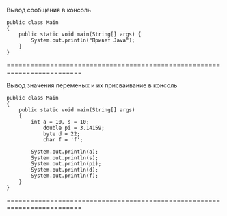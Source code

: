Вывод сообщения в консоль
```
public class Main
{
	public static void main(String[] args) {
		System.out.println("Привет Java");   
	}
}
```

=========================================================================

Вывод значения переменых и их присваивание в консоль

```
public class Main
{
	public static void main(String[] args)
	{
		int a = 10, s = 10;   
	        double pi = 3.14159;  
       		byte d = 22;          
        	char f = 'f';

	    System.out.println(a);
	    System.out.println(s);
	    System.out.println(pi);
	    System.out.println(d);
	    System.out.println(f);
	}
}
```


=========================================================================
